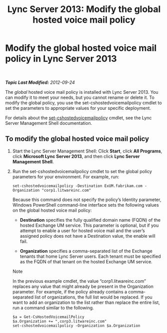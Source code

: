 ﻿---
title: 'Lync Server 2013: Modify the global hosted voice mail policy'
TOCTitle: Modify the global hosted voice mail policy
ms:assetid: f059b3ce-a7d8-4ea9-b10b-0052222ec2ce
ms:mtpsurl: https://technet.microsoft.com/en-us/library/Gg412994(v=OCS.15)
ms:contentKeyID: 48185757
ms.date: 07/23/2014
mtps_version: v=OCS.15
---

<div data-xmlns="http://www.w3.org/1999/xhtml">

<div class="topic" data-xmlns="http://www.w3.org/1999/xhtml" data-msxsl="urn:schemas-microsoft-com:xslt" data-cs="http://msdn.microsoft.com/en-us/">

<div data-asp="http://msdn2.microsoft.com/asp">

# Modify the global hosted voice mail policy in Lync Server 2013

</div>

<div id="mainSection">

<div id="mainBody">

<span> </span>

_**Topic Last Modified:** 2012-09-24_

The *global* hosted voice mail policy is installed with Lync Server 2013. You can modify it to meet your needs, but you cannot rename or delete it. To modify the global policy, you use the set-cshostedvoicemailpolicy cmdlet to set the parameters to appropriate values for your specific deployment.

For details about the [set-cshostedvoicemailpolicy](https://docs.microsoft.com/en-us/powershell/module/skype/Set-CsHostedVoicemailPolicy) cmdlet, see the Lync Server Management Shell documentation.

<div>

## To modify the global hosted voice mail policy

1.  Start the Lync Server Management Shell: Click **Start**, click **All Programs**, click **Microsoft Lync Server 2013**, and then click **Lync Server Management Shell**.

2.  Run the set-cshostedvoicemailpolicy cmdlet to set the global policy parameters for your environment. For example, run:
    
        set-cshostedvoicemailpolicy -Destination ExUM.fabrikam.com -Organization "corp1.litwareinc.com"
    
    Because this command does not specify the policy’s Identity parameter, Windows PowerShell command-line interface sets the following values on the global hosted voice mail policy:
    
      - **Destination** specifies the fully qualified domain name (FQDN) of the hosted Exchange UM service. This parameter is optional, but if you attempt to enable a user for hosted voice mail and the user’s assigned policy does not have a Destination value, the enable will fail.
    
      - **Organization** specifies a comma-separated list of the Exchange tenants that home Lync Server users. Each tenant must be specified as the FQDN of that tenant on the hosted Exchange UM service.
    
    <div>
    

    > [!NOTE]  
    > In the previous example cmdlet, the value “corp1.litwareinc.com” replaces any value that might already be present in the Organization parameter. For example, if the policy already contains a comma-separated list of organizations, the full list would be replaced. If you want to add an organization to the list rather than replace the entire list, run a command similar to the following.

    
    </div>
    
        $a = Get-CsHostedVoicemailPolicy
        $a.Organization += ",corp3.litwareinc.com"
        set-cshostedvoicemailpolicy -Organization $a.Organization

</div>

</div>

<span> </span>

</div>

</div>

</div>

